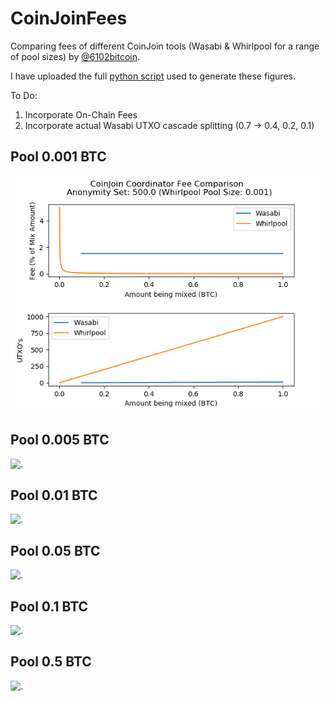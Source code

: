 # CoinJoinFees
Comparing fees of different CoinJoin tools (Wasabi & Whirlpool for a range of pool sizes) by [@6102bitcoin](https://twitter.com/6102bitcoin).

I have uploaded the full [python script](CoinJoinFees.py) used to generate these figures.

To Do:
1) Incorporate On-Chain Fees
2) Incorporate actual Wasabi UTXO cascade splitting (0.7 -> 0.4, 0.2, 0.1) 

## Pool 0.001 BTC
![.](Images/0.001.png) 

## Pool 0.005 BTC
![.](/Images/0.005.png) 

## Pool 0.01 BTC
![.](/Images/0.01.png) 

## Pool 0.05 BTC
![.](/Images/0.05.png) 

## Pool 0.1 BTC
![.](/Images/0.1.png) 

## Pool 0.5 BTC
![.](/Images/0.5.png) 
